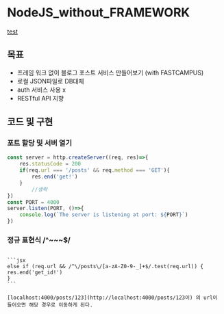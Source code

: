 # NodeJS_without_FRAMEWORK
[test](https://www.notion.so/087cbd1e9d3045dbaaad48f5738ed5b5)   
## 목표

- 프레임 워크 없이 블로그 포스트 서비스 만들어보기 (with FASTCAMPUS)
- 로컬 JSON파일로 DB대체
- auth 서비스 사용 x
- RESTful API 지향

## 코드 및 구현

### 포트 할당 및 서버 열기

```jsx
const server = http.createServer((req, res)=>{
    res.statusCode = 200
    if(req.url === '/posts' && req.method === 'GET'){
        res.end('get!')
    }
		//생략
})
const PORT = 4000
server.listen(PORT, ()=>{
    console.log(`The server is listening at port: ${PORT}`)
})
```

### 정규 표현식 /^~~~$/

~~~부분에 원하는 형식을 집어넣으면 된다.

```jsx
else if (req.url && /^\/posts\/[a-zA-Z0-9-_]+$/.test(req.url)) {
res.end('get_id!')
}
```

[localhost:4000/posts/123](http://localhost:4000/posts/123이) 의 url이 들어오면 해당 경우로 이동하게 된다.
